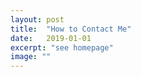 ```yaml
---
layout: post
title:  "How to Contact Me"
date:   2019-01-01
excerpt: "see homepage"
image: ""
---
```





